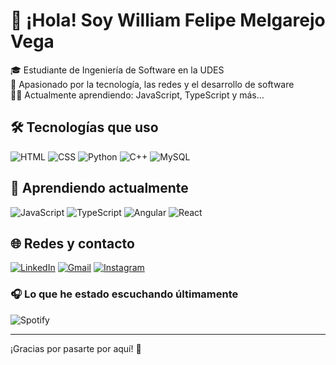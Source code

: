 # 👋 ¡Hola! Soy William Felipe Melgarejo Vega

🎓 Estudiante de Ingeniería de Software en la UDES  
🔧 Apasionado por la tecnología, las redes y el desarrollo de software  
🐱‍💻 Actualmente aprendiendo: JavaScript, TypeScript y más...

## 🛠️ Tecnologías que uso

![HTML](https://img.shields.io/badge/-HTML5-E34F26?style=flat&logo=html5&logoColor=white)
![CSS](https://img.shields.io/badge/-CSS3-1572B6?style=flat&logo=css3)
![Python](https://img.shields.io/badge/-Python-3776AB?style=flat&logo=python)
![C++](https://img.shields.io/badge/-C++-00599C?style=flat&logo=cplusplus)
![MySQL](https://img.shields.io/badge/-MySQL-4479A1?style=flat&logo=mysql)

## 🚀 Aprendiendo actualmente

![JavaScript](https://img.shields.io/badge/-JavaScript-F7DF1E?style=flat&logo=javascript&logoColor=black)
![TypeScript](https://img.shields.io/badge/-TypeScript-3178C6?style=flat&logo=typescript&logoColor=white)
![Angular](https://img.shields.io/badge/-Angular-DD0031?style=flat&logo=angular&logoColor=white)
![React](https://img.shields.io/badge/-React-61DAFB?style=flat&logo=react)

## 🌐 Redes y contacto

[![LinkedIn](https://img.shields.io/badge/-LinkedIn-blue?style=flat&logo=linkedin)]([https://linkedin.com/in/tuusuario](https://www.linkedin.com/in/william-felipe-melgarejo-vega-68a18b211/))
[![Gmail](https://img.shields.io/badge/-Gmail-red?style=flat&logo=gmail)](mailto:pipes.felipe425@gmail.com)
[![Instagram](https://img.shields.io/badge/-Instagram-purple?style=flat&logo=instagram)](https://instagram.com/wllmvg.rar)

### 🎧 Lo que he estado escuchando últimamente

![Spotify](https://spotify-recently-played-readme.vercel.app/api?user=felon425&unique={true|1|on|yes})

---

¡Gracias por pasarte por aquí! 🚀
